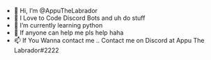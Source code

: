- 👋 Hi, I’m @AppuTheLabrador
- 👀 I Love to Code Discord Bots and uh do stuff
- 🌱 I’m currently learning python
- 💞️ If anyone can help me pls help haha
- 📫 If You Wanna contact me .. Contact me on Discord at Appu The Labrador#2222

<!---
AppuTheLabrador/AppuTheLabrador is a ✨ special ✨ repository because its `README.md` (this file) appears on your GitHub profile.
You can click the Preview link to take a look at your changes.
--->
